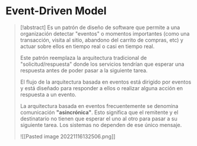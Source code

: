 # Event-Driven Model

> [!abstract]
> Es un patrón de diseño de software que permite a una organización detectar "eventos" o momentos importantes (como una transacción, visita al sitio, abandono del carrito de compras, etc) y actuar sobre ellos en tiempo real o casi en tiempo real. 
> 
> Este patrón reemplaza la arquitectura tradicional de "solicitud/respuesta" donde los servicios tendrían que esperar una respuesta antes de poder pasar a la siguiente tarea. 
> 
> El flujo de la arquitectura basada en eventos está dirigido por eventos y está diseñado para responder a ellos o realizar alguna acción en respuesta a un evento. 
> 
> La arquitectura basada en eventos frecuentemente se denomina comunicación <b>"asincrónica"</b>. Esto significa que el remitente y el destinatario no tienen que esperar el uno al otro para pasar a su siguiente tarea. Los sistemas no dependen de ese único mensaje.
> 
> ![[Pasted image 20221116132506.png]]